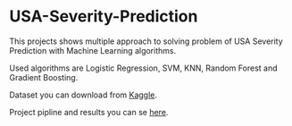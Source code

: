 # USA-Severity-Prediction
This projects shows multiple approach to solving problem of USA Severity Prediction with Machine Learning algorithms. 

Used algorithms are Logistic Regression, SVM, KNN, Random Forest and Gradient Boosting.

Dataset you can download from [Kaggle](https://www.kaggle.com/jingzongwang/usa-car-accidents-severity-prediction).

Project pipline and results you can se [here](https://github.com/Uros-Petkovic/USA-Severity-Prediction/blob/main/SeverityPrediction.ipynb).
